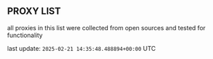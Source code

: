 ## PROXY LIST

all proxies in this list were collected from open sources and tested for functionality

last update: `2025-02-21 14:35:48.488894+00:00` UTC